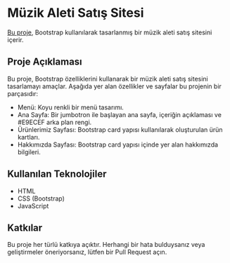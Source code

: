 # Müzik Aleti Satış Sitesi

[Bu proje](https://asroyx.github.io/bootstrap-sample/index.html), Bootstrap kullanılarak tasarlanmış bir müzik aleti satış sitesini içerir.

## Proje Açıklaması

Bu proje, Bootstrap özelliklerini kullanarak bir müzik aleti satış sitesini tasarlamayı amaçlar. Aşağıda yer alan özellikler ve sayfalar bu projenin bir parçasıdır:

- Menü: Koyu renkli bir menü tasarımı.
- Ana Sayfa: Bir jumbotron ile başlayan ana sayfa, içeriğin açıklaması ve #E9ECEF arka plan rengi.
- Ürünlerimiz Sayfası: Bootstrap card yapısı kullanılarak oluşturulan ürün kartları.
- Hakkımızda Sayfası: Bootstrap card yapısı içinde yer alan hakkımızda bilgileri.

## Kullanılan Teknolojiler

- HTML
- CSS (Bootstrap)
- JavaScript

## Katkılar

Bu proje her türlü katkıya açıktır. Herhangi bir hata bulduysanız veya geliştirmeler öneriyorsanız, lütfen bir Pull Request açın.
